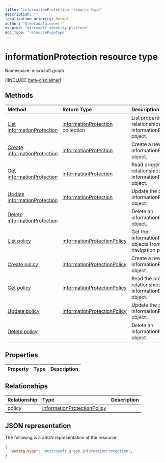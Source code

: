 ```yaml
---
title: "informationProtection resource type"
description: ""
localization_priority: Normal
author: "$(metadata.owner)"
ms.prod: "microsoft-identity-platform"
doc_type: "resourcePageType"
---
```


# informationProtection resource type

Namespace: microsoft.graph

[!INCLUDE [beta-disclaimer](../../includes/beta-disclaimer.md)]

## Methods

| Method                                                                 | Return Type                                                                 | Description                                                                     |
| :--------------------------------------------------------------------- | :-------------------------------------------------------------------------- | :------------------------------------------------------------------------------ |
| [List informationProtection](../api/informationprotection-list.md)     | [informationProtection](informationProtection.md) collection                | List properties and relationships of an informationProtection object.           |
| [Create informationProtection](../api/informationprotection-create.md) | [informationProtection](informationProtection.md)                           | Create a new informationProtection object.                                      |
| [Get informationProtection](../api/informationprotection-get.md)       | [informationProtection](informationProtection.md)                           | Read properties and relationships of an informationProtection object.           |
| [Update informationProtection](../api/informationprotection-update.md) | [informationProtection](informationProtection.md)                           | Update the properties of an informationProtection object.                       |
| [Delete informationProtection](../api/informationprotection-delete.md) |                                                                             | Delete an informationProtection object.                                         |
| [List policy](../api/informationprotection-list-policy.md)             | [informationProtectionPolicy](../resources/-informationprotectionpolicy.md) | Get the informationProtectionPolicy objects from a policy navigation property.  |
| [Create policy](../api/informationprotection-post-policy.md)           | [informationProtectionPolicy](../resources/-informationprotectionpolicy.md) | Create a new informationProtectionPolicy object.                                |
| [Get policy](../api/informationprotection-get-policy.md)               | [informationProtectionPolicy](../resources/-informationprotectionpolicy.md) | Read the properties and relationships of an informationProtectionPolicy object. |
| [Update policy](../api/informationprotection-update-policy.md)         | [informationProtectionPolicy](../resources/-informationprotectionpolicy.md) | Update the properties of an informationProtectionPolicy object.                 |
| [Delete policy](../api/informationprotection-delete-policy.md)         |                                                                             | Delete an informationProtectionPolicy object.                                   |

## Properties

| Property | Type | Description |
| :------- | :--- | :---------- |

## Relationships

| Relationship | Type                                                                       | Description |
| :----------- | :------------------------------------------------------------------------- | :---------- |
| policy       | [informationProtectionPolicy](../resources/informationprotectionpolicy.md) |             |

## JSON representation

The following is a JSON representation of the resource.

<!-- {
  "blockType": "resource",
  "keyProperty": "id",
  "@odata.type": "microsoft.graph.informationProtection",
  "baseType": "microsoft.graph.entity",
  "openType": False
}
-->

```json
{
  "@odata.type": "#microsoft.graph.informationProtection",
}
```
